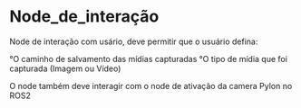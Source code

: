 # Node_de_interação

Node de interação com usário, deve permitir que o usuário defina: 

°O caminho de salvamento das mídias capturadas
°O tipo de mídia que foi capturada (Imagem ou Vídeo)

O node também deve interagir com o node de ativação da camera Pylon no ROS2
